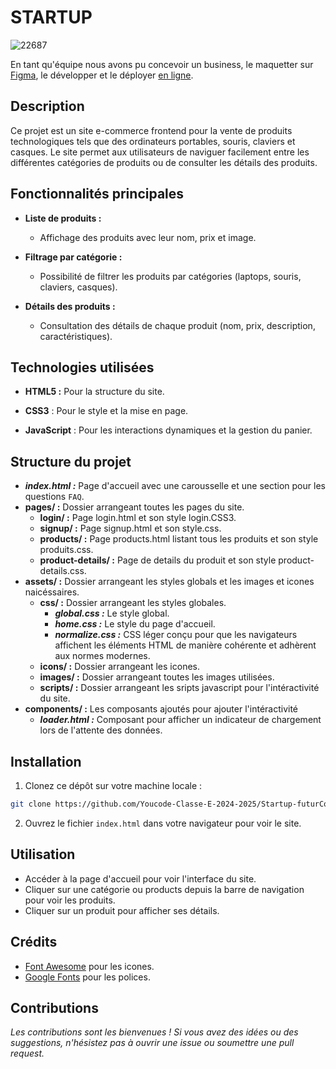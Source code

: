 # STARTUP

![22687](https://github.com/user-attachments/assets/285cf88c-f043-4a3f-aca1-e9ee9bab5e9a)

En tant qu'équipe nous avons pu concevoir un business, le maquetter sur <a href="https://www.figma.com/design/eDdL24Hf0o8J7UN6TdCGTN/brief-3?node-id=0-1&node-type=canvas&t=4NTETFUklHEBf5Yn-0" target="_blank">Figma</a>, le développer et le déployer [en ligne](https://youcode-classe-e-2024-2025.github.io/Startup-futurCoders/).

## Description

Ce projet est un site e-commerce frontend pour la vente de produits technologiques tels que des ordinateurs portables, souris, claviers et casques.
Le site permet aux utilisateurs de naviguer facilement entre les différentes catégories de produits ou de consulter les détails des produits.

## Fonctionnalités principales

- **Liste de produits :**

  - Affichage des produits avec leur nom, prix et image.

- **Filtrage par catégorie :**

  - Possibilité de filtrer les produits par catégories (laptops, souris, claviers, casques).

- **Détails des produits :**
  - Consultation des détails de chaque produit (nom, prix, description, caractéristiques).

## Technologies utilisées

- **HTML5 :** Pour la structure du site.

- **CSS3** : Pour le style et la mise en page.

- **JavaScript** : Pour les interactions dynamiques et la gestion du panier.

## Structure du projet

- **_index.html :_** Page d'accueil avec une carousselle et une section pour les questions `FAQ`.
- **pages/ :** Dossier arrangeant toutes les pages du site.
  - **login/ :** Page login.html et son style login.CSS3.
  - **signup/ :** Page signup.html et son style.css.
  - **products/ :** Page products.html listant tous les produits et son style produits.css.
  - **product-details/ :** Page de details du produit et son style product-details.css.
- **assets/ :** Dossier arrangeant les styles globals et les images et icones naicéssaires.
  - **css/ :** Dossier arrangeant les styles globales.
    - **_global.css :_** Le style global.
    - **_home.css :_** Le style du page d'accueil.
    - **_normalize.css :_** CSS léger conçu pour que les navigateurs affichent les éléments HTML de manière cohérente et adhèrent aux normes modernes.
  - **icons/ :** Dossier arrangeant les icones.
  - **images/ :** Dossier arrangeant toutes les images utilisées.
  - **scripts/ :** Dossier arrangeant les sripts javascript pour l'intéractivité du site.
- **components/ :** Les composants ajoutés pour ajouter l'intéractivité
  - **_loader.html :_** Composant pour afficher un indicateur de chargement lors de l'attente des données.

## Installation

1. Clonez ce dépôt sur votre machine locale :

```bash
git clone https://github.com/Youcode-Classe-E-2024-2025/Startup-futurCoders
```

2. Ouvrez le fichier `index.html` dans votre navigateur pour voir le site.

## Utilisation

- Accéder à la page d'accueil pour voir l'interface du site.
- Cliquer sur une catégorie ou products depuis la barre de navigation pour voir les produits.
- Cliquer sur un produit pour afficher ses détails.

## Crédits

- [Font Awesome](https://fontawesome.com/) pour les icones.
- [Google Fonts](https://fonts.google.com/) pour les polices.

## Contributions

_Les contributions sont les bienvenues ! Si vous avez des idées ou des suggestions, n'hésistez pas à ouvrir une issue ou soumettre une pull request._

